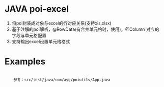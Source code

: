# JAVA poi-excel
<ol>
	<li>
		将poi封装成对象与excel的行对应关系(支持xls,xlsx)
	</li>
	<li>
		基于注解的poi解析，@RowData(有合并单元格时，使用)，@Column 对应的字段与单元格配置
	</li>
	<li>
		支持输出excel设置单元格格式
	</li>
</ol>

# Examples

<pre>
<code>
	参考：src/test/java/com/ayg/poiutils/App.java	
</code>
</pre>
